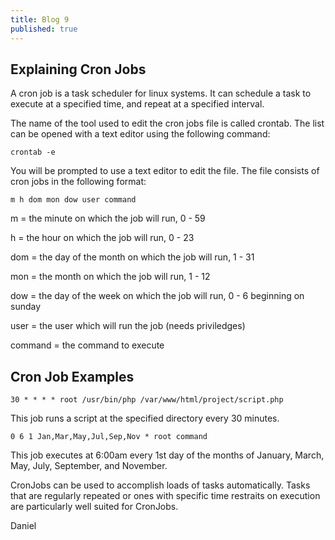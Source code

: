 ```yaml
---
title: Blog 9
published: true
---
```


## Explaining Cron Jobs

A cron job is a task scheduler for linux systems. It can schedule a task to execute at a specified time, and repeat at a specified interval. 

The name of the tool used to edit the cron jobs file is called crontab. The list can be opened with a text editor using the following command:

```
crontab -e
```

You will be prompted to use a text editor to edit the file. The file consists of cron jobs in the following format:

```
m h dom mon dow user command
```

m = the minute on which the job will run, 0 - 59

h = the hour on which the job will run, 0 - 23

dom = the day of the month on which the job will run, 1 - 31

mon = the month on which the job will run, 1 - 12

dow = the day of the week on which the job will run, 0 - 6 beginning on sunday

user = the user which will run the job (needs priviledges)

command = the command to execute

## Cron Job Examples

```
30 * * * * root /usr/bin/php /var/www/html/project/script.php
```

This job runs a script at the specified directory every 30 minutes.

```
0 6 1 Jan,Mar,May,Jul,Sep,Nov * root command
```

This job executes at 6:00am every 1st day of the months of January, March, May, July, September, and November.

CronJobs can be used to accomplish loads of tasks automatically. Tasks that are regularly repeated or ones with specific time restraits on execution are particularly well suited for CronJobs.

Daniel